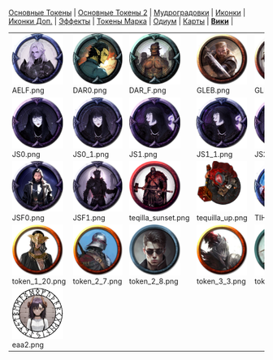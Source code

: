 [Основные Токены](https://github.com/CatacombNoop/ktms-tokens/blob/main/images_main/README.md) |
[Основные Токены 2](https://github.com/CatacombNoop/ktms-tokens/blob/main/images_main2/README.md) |
[Мудроградовки](https://github.com/CatacombNoop/ktms-tokens/blob/main/images_mudrog/README.md) |
[Иконки](https://github.com/CatacombNoop/ktms-tokens/blob/main/images_icons/README.md) |
[Иконки Доп.](https://github.com/CatacombNoop/ktms-tokens/blob/main/images_icons2/README.md) |
[Эффекты](https://github.com/CatacombNoop/ktms-tokens/blob/main/images_sfx/README.md) |
[Токены Марка](https://github.com/CatacombNoop/ktms-tokens/blob/main/images_mark/README.md) |
[Одиум](https://github.com/CatacombNoop/ktms-tokens/blob/main/images_odium/README.md) |
[Карты](https://github.com/CatacombNoop/ktms-tokens/blob/main/images_maps/README.md) |
[**Вики**](https://github.com/CatacombNoop/ktms-tokens/wiki) |
<table><tr>
<tr>
<td valign="bottom">
<img src="./AELF.png" width="100" height="100"><br>
AELF.png
</td>

<td valign="bottom">
<img src="./DAR0.png" width="100" height="100"><br>
DAR0.png
</td>

<td valign="bottom">
<img src="./DAR_F.png" width="100" height="100"><br>
DAR_F.png
</td>

<td valign="bottom">
<img src="./GLEB.png" width="100" height="100"><br>
GLEB.png
</td>

<td valign="bottom">
<img src="./GLEB_F.png" width="100" height="100"><br>
GLEB_F.png
</td>

<td valign="bottom">
<img src="./GOKU.png" width="100" height="100"><br>
GOKU.png
</td>

</tr>
<tr>
<td valign="bottom">
<img src="./JS0.png" width="100" height="100"><br>
JS0.png
</td>

<td valign="bottom">
<img src="./JS0_1.png" width="100" height="100"><br>
JS0_1.png
</td>

<td valign="bottom">
<img src="./JS1.png" width="100" height="100"><br>
JS1.png
</td>

<td valign="bottom">
<img src="./JS1_1.png" width="100" height="100"><br>
JS1_1.png
</td>

<td valign="bottom">
<img src="./JS2.png" width="100" height="100"><br>
JS2.png
</td>

<td valign="bottom">
<img src="./JS2_1.png" width="100" height="100"><br>
JS2_1.png
</td>

</tr>
<tr>
<td valign="bottom">
<img src="./JSF0.png" width="100" height="100"><br>
JSF0.png
</td>

<td valign="bottom">
<img src="./JSF1.png" width="100" height="100"><br>
JSF1.png
</td>

<td valign="bottom">
<img src="./teqilla_sunset.png" width="100" height="100"><br>
teqilla_sunset.png
</td>

<td valign="bottom">
<img src="./tequilla_up.png" width="100" height="100"><br>
tequilla_up.png
</td>

<td valign="bottom">
<img src="./TIH.png" width="100" height="100"><br>
TIH.png
</td>

<td valign="bottom">
<img src="./token_1_14.png" width="100" height="100"><br>
token_1_14.png
</td>

</tr>
<tr>
<td valign="bottom">
<img src="./token_1_20.png" width="100" height="100"><br>
token_1_20.png
</td>

<td valign="bottom">
<img src="./token_2_7.png" width="100" height="100"><br>
token_2_7.png
</td>

<td valign="bottom">
<img src="./token_2_8.png" width="100" height="100"><br>
token_2_8.png
</td>

<td valign="bottom">
<img src="./token_3_3.png" width="100" height="100"><br>
token_3_3.png
</td>

<td valign="bottom">
<img src="./token_4_2.png" width="100" height="100"><br>
token_4_2.png
</td>

<td valign="bottom">
<img src="./еаа.png" width="100" height="100"><br>
еаа.png
</td>

</tr>
<tr>
<td valign="bottom">
<img src="./еаа2.png" width="100" height="100"><br>
еаа2.png
</td>

</tr></table>